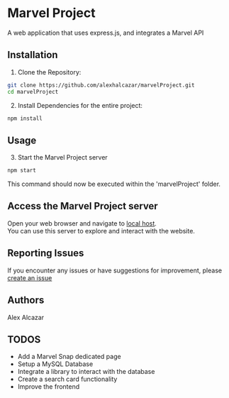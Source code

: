 # Marvel Project

A web application that uses express.js, and integrates a Marvel API

## Installation

1. Clone the Repository:

```bash
git clone https://github.com/alexhalcazar/marvelProject.git
cd marvelProject
```

2. Install Dependencies for the entire project:

```bash
npm install
```

## Usage

3. Start the Marvel Project server

```bash
npm start
```

This command should now be executed within the 'marvelProject' folder.

## Access the Marvel Project server

Open your web browser and navigate to [local host](http://localhost:3000). <br>
You can use this server to explore and interact with the website.

## Reporting Issues

If you encounter any issues or have suggestions for improvement, please [create an issue](https://github.com/alexhalcazar/marvelProject/issues)

## Authors

Alex Alcazar

## TODOS

<ul>
    <li>Add a Marvel Snap dedicated page</li>
    <li>Setup a MySQL Database</li>
    <li>Integrate a library to interact with the database</li>
    <li>Create a search card functionality</li>
    <li>Improve the frontend</li>
</ul>
